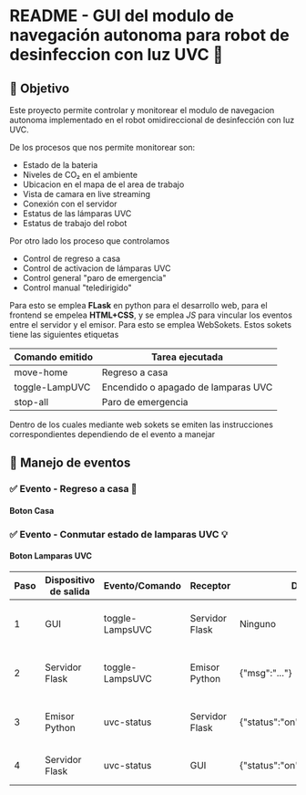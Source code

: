 # README - GUI del modulo de navegación autonoma para robot de desinfeccion con luz UVC 🤖

## 📌 Objetivo

Este proyecto permite controlar y monitorear el modulo de navegacion autonoma implementado en el robot omidireccional de desinfección con luz UVC.

De los procesos que nos permite monitorear son:

* Estado de la bateria
* Niveles de CO₂ en el ambiente
* Ubicacion en el mapa de el area de trabajo
* Vista de camara en live streaming
* Conexión con el servidor
* Estatus de las lámparas UVC
* Estatus de trabajo del robot

Por otro lado los proceso que controlamos

* Control de regreso a casa
* Control de activacion de lámparas UVC
* Control general "paro de emergencia"
* Control manual "teledirigido"

Para esto se emplea **FLask** en python para el desarrollo web, para el frontend se empelea **HTML+CSS**, y se emplea *JS* para vincular los eventos entre el servidor y el emisor. Para esto se emplea WebSokets. Estos sokets tiene las siguientes etiquetas

| Comando emitido | Tarea ejecutada                     |
| --------------- | ----------------------------------- |
| move-home       | Regreso a casa                      |
| toggle-LampUVC  | Encendido o apagado de lamparas UVC |
| stop-all        | Paro de emergencia                  |


Dentro de los cuales mediante web sokets se  emiten las instrucciones correspondientes dependiendo de el evento a manejar

## 📌 Manejo de eventos

### ✅ Evento - Regreso a casa 🏡
#### Boton  Casa




### ✅ Evento - Conmutar estado de lamparas UVC 💡
#### Boton Lamparas UVC
| Paso | Dispositivo de salida | Evento/Comando  | Receptor       | Datos                           | Efecto                      |
| ---- | --------------------- | --------------- | -------------- | ------------------------------- | --------------------------- |
| 1    | GUI                   | toggle-LampsUVC | Servidor Flask | Ninguno                         | Solicita cambio de lámpara  |
| 2    | Servidor Flask        | toggle-LampsUVC | Emisor Python  | {"msg":"..."}                   | Activa el handler en emisor |
| 3    | Emisor Python         | uvc-status      | Servidor Flask | {"status":"on","success"\:true} | Actualiza estado del emisor |
| 4    | Servidor Flask        | uvc-status      | GUI            | {"status":"on","success"\:true} | Actualiza UI en panel       |



